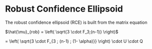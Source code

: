 # Robust Confidence Ellipsoid
 
 
 The robust confidence ellipsoid (RCE) is built from the matrix equation
 
 $\hat{\mu}_{rob} = \left( \sqrt{3 \cdot F_3;(n-1)} \right)$
 
 = \left( \sqrt{3 \cdot F_{3 ; (n-1) ; (1- \alpha)}} \right) \cdot U \cdot Q
